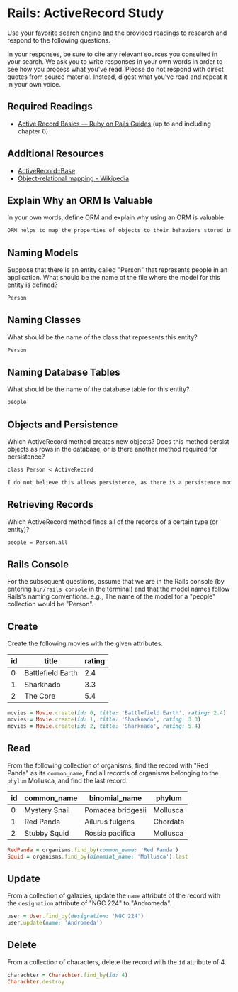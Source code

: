 # Rails: ActiveRecord Study

Use your favorite search engine and the provided readings to research and
respond to the following questions.

In your responses, be sure to cite any relevant sources you consulted in your
search. We ask you to write responses in your own words in order to see how you
process what you've read. Please do not respond with direct quotes from source
material. Instead, digest what you've read and repeat it in your own voice.

## Required Readings

-   [Active Record Basics — Ruby on Rails Guides](http://guides.rubyonrails.org/active_record_basics.html)
    (up to and including chapter 6)

## Additional Resources
-   [ActiveRecord::Base](http://api.rubyonrails.org/classes/ActiveRecord/Base.html)
-   [Object-relational mapping - Wikipedia](https://en.wikipedia.org/wiki/Object-relational_mapping)

## Explain Why an ORM Is Valuable

In your own words, define ORM and explain why using an ORM is valuable.

```md
ORM helps to map the properties of objects to their behaviors stored in tables. It allows relationships to also be easily retrieved without having to use SQL statements. This is useful because it streamlines the otherwise byzantine process of accessing data stored on servers.
```

## Naming Models

Suppose that there is an entity called "Person" that represents people in an
application. What should be the name of the file where the model for this entity
is defined?

```md
Person
```

## Naming Classes

What should be the name of the class that represents this entity?

```md
Person
```

## Naming Database Tables

What should be the name of the database table for this entity?

```md
people
```

## Objects and Persistence

Which ActiveRecord method creates new objects? Does this method persist objects
as rows in the database, or is there another method required for persistence?

```md
class Person < ActiveRecord

I do not believe this allows persistence, as there is a persistence module which can be attatched to active record, leading me to believe that persistence is absent sans said module.
```

## Retrieving Records

Which ActiveRecord method finds all of the records of a certain type (or
entity)?

```md
people = Person.all
```

## Rails Console

For the subsequent questions, assume that we are in the Rails console (by
entering `bin/rails console` in the terminal) and that the model names follow
Rails's naming conventions.  e.g., The name of the model for a "people"
collection would be "Person".

## Create

Create the following movies with the given attributes.

| id | title | rating |
| --- | --- | --- |
| 0 | Battlefield Earth | 2.4 |
| 1 | Sharknado | 3.3 |
| 2 | The Core | 5.4 |

```ruby
movies = Movie.create(id: 0, title: 'Battlefield Earth', rating: 2.4)
movies = Movie.create(id: 1, title: 'Sharknado', rating: 3.3)
movies = Movie.create(id: 2, title: 'Sharknado', rating: 5.4)
```

## Read

From the following collection of organisms, find the record with "Red Panda" as
its `common_name`, find all records of organisms belonging to the `phylum`
Mollusca, and find the last record.

| id | common_name | binomial_name | phylum |
| --- | --- | --- | --- |
| 0 | Mystery Snail | Pomacea bridgesii | Mollusca |
| 1 | Red Panda | Ailurus fulgens | Chordata |
| 2 | Stubby Squid | Rossia pacifica | Mollusca |

```ruby
RedPanda = organisms.find_by(common_name: 'Red Panda')
Squid = organisms.find_by(binomial_name: 'Mollusca').last
```

## Update

From a collection of galaxies, update the `name` attribute of the record with
the `designation` attribute of "NGC 224" to "Andromeda".

```ruby
user = User.find_by(designation: 'NGC 224')
user.update(name: 'Andromeda')
```

## Delete

From a collection of characters, delete the record with the `id` attribute of 4.

```ruby
charachter = Charachter.find_by(id: 4)
Charachter.destroy
```
